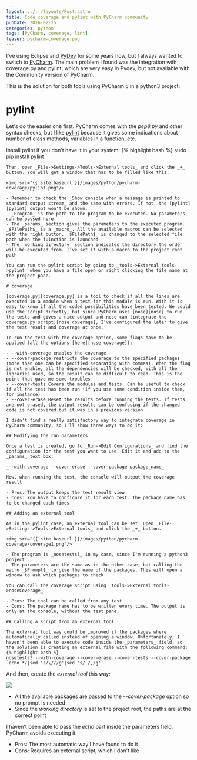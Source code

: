 ```yaml
---
layout: ../../layouts/Post.astro
title: Code coverage and pylint with PyCharm community
pubDate: 2016-02-15
categories: python
tags: [PyCharm, coverage, lint]
teaser: pycharm-coverage.png
---
```


I've using Eclipse and [PyDev][pydev] for some years now, but I always wanted to switch to [PyCharm][pycharm]. The main problem I found was the integration with coverage.py and pylint, which are very easy in Pydev, but not available with the Community version of PyCharm.

This is the solution for both tools using PyCharm 5 in a python3 project:

# pylint

Let's do the easier one first. PyCharm comes with the _pep8.py_ and other syntax checks, but I like [pylint][pylint] because it gives some indications about number of class methods, variables in a function, etc.

Install pylint if you don't have it in your system:
{% highlight bash %}
sudo pip install pylint

```
Then, open _File->Settings->Tools->External tools_ and click the _+_ button. You will get a window that has to be filled like this:

<img src="{{ site.baseurl }}/images/python/pycharm-coverage/pylint.png"/>

- Remember to check the _Show console when a message is printed to standard output stream_ and the same with errors. If not, the [pylint][pylint] output won't be shown.
- _Program_ is the path to the program to be executed. No parameters can be passed here
- The _params_ section gives the parameters to the executed program. _$FilePath$_ is a _macro_. All the available macros can be selected with the right button. _$FilePath$_ is changed to the selected file path when the fuinction is launched
- The _working directory_ section indicates the directory the order will be executed from. I've set it with a macro to the project root path

You can run the pylint script by going to _tools->External tools->pylint_ when you have a file open or right clicking the file name at the project pane.

# coverage

[coverage.py][coverage.py] is a tool to check if all the lines are executed in a module when a test for this module is run. With it is easy to know if all the coded possibilities have been tested. We could use the script directly, but since PyCharm uses [nose][nose] to run the tests and gives a nice output and nose can [integrate the coverage.py script][nose coverage], I've configured the later to give the test result and coverage at once.

To run the test with the coverage option, some flags have to be applied (all the options [here][nose coverage]):

- --with-coverage enables the coverage
- --cover-package restricts the coverage to the specified packages (more than one can be specified separating with commas). When the flag is not enable, all the dependencies will be checked, with all the libraries used, so the result can be difficult to read. This is the point that gave me some troubles
- --cover-tests Covers the modules and tests. Can be useful to check if all the test has been run (if you use some condition inside them, for instance)
- --cover-erase Reset the results before running the tests. If tests are not erased, the output results can be confusing if the changed code is not covered but it was in a previous version

I didn't find a really satisfactory way to integrate coverage in PyCharm community, so I'll show three ways to do it:

## Modifying the run parameters

Once a test is created, go to _Run->Edit Configurations_ and find the configuration for the test you want to use. Edit it and add to the _params_ text box:

_--with-coverage --cover-erase --cover-package package_name_

Now, when running the test, the console will output the coverage result

- Pros: The output keeps the test result view
- Cons: You have to configure it for each test. The package name has to be changed each times

## Adding an external tool

As in the pylint case, an external tool can be set: Open _File->Settings->Tools->External tools_ and click the _+_ button.

<img src="{{ site.baseurl }}/images/python/pycharm-coverage/coverage1.png"/>

- The program is _nosetests3_ in my case, since I'm running a python3 project
- The parameters are the same as in the other case, but calling the macro _$Prompt$_ to give the name of the packages. This will open a window to ask which packages to check

You can call the coverage script using _tools->External tools->noseCoverage_

- Pros: The tool can be called from any test
- Cons: The package name has to be written every time. The output is only at the console, without the test pane.

## Calling a script from an external tool

The external tool way could be improved if the packages where automatically called instead of opening a window. Unfortunately, I haven't been able to execute code inside the _parameters_ field, so the solution is creating an external file with the following command:
{% highlight bash %}
nosetests3 --with-coverage --cover-erase --cover-tests --cover-package `echo */|sed 's/\///g'|sed 's/ /,/g'`
```

And then, create the _external tool_ this way:

<img src="{{ site.baseurl }}/images/python/pycharm-coverage/coverage2.png"/>

- All the available packages are passed to the _--cover-package_ option so no prompt is needed
- Since the _working directory_ is set to the project root, the paths are at the correct point

I haven't been able to pass the _echo_ part inside the parameters field, PyCharm avoids executing it.

- Pros: The most automatic way I have found to do it
- Cons: Requires an external script, which I don't like

[pycharm]: https://www.jetbrains.com/pycharm/
[pydev]: http://www.pydev.org/
[pylint]: https://www.pylint.org/
[coverage.py]: https://coverage.readthedocs.org/en/coverage-4.0.3/
[nose]: https://nose.readthedocs.org/en/latest/
[nose coverage]: http://nose.readthedocs.org/en/latest/plugins/cover.html
